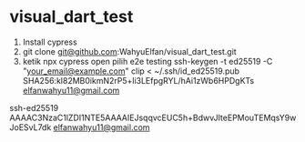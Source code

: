# visual_dart_test

1. Install cypress
2. git clone git@github.com:WahyuElfan/visual_dart_test.git
3. ketik npx cypress open
pilih e2e testing
ssh-keygen -t ed25519 -C "your_email@example.com"
clip < ~/.ssh/id_ed25519.pub
SHA256:kl82MB0ikmN2rP5+li3LEfpgRYL/hAi1zWb6HPDgKTs elfanwahyu11@gmail.com

ssh-ed25519 AAAAC3NzaC1lZDI1NTE5AAAAIEJsqqvcEUC5h+BdwvJIteEPMouTEMqsY9wJoESvL7dk elfanwahyu11@gmail.com

